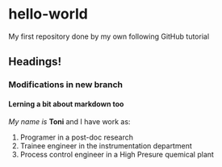 # hello-world
My first repository done by my own following GitHub tutorial

## Headings!
### Modifications in new branch
#### Lerning a bit about markdown too

*My name is* **Toni** and I have work as:
1. Programer in a post-doc research
2. Trainee engineer in the instrumentation department
3. Process control engineer in a High Presure quemical plant
